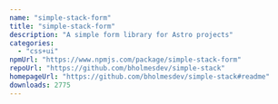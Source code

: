 ```yaml
---
name: "simple-stack-form"
title: "simple-stack-form"
description: "A simple form library for Astro projects"
categories:
  - "css+ui"
npmUrl: "https://www.npmjs.com/package/simple-stack-form"
repoUrl: "https://github.com/bholmesdev/simple-stack"
homepageUrl: "https://github.com/bholmesdev/simple-stack#readme"
downloads: 2775
---
```

